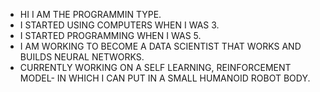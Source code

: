 - HI I AM THE PROGRAMMIN TYPE.
- I STARTED USING COMPUTERS WHEN I WAS 3.
- I STARTED PROGRAMMING WHEN I WAS 5.
- I AM WORKING TO BECOME A DATA SCIENTIST THAT WORKS AND BUILDS NEURAL NETWORKS.
- CURRENTLY WORKING ON A SELF LEARNING, REINFORCEMENT MODEL- IN WHICH I CAN PUT IN A SMALL HUMANOID ROBOT BODY.
